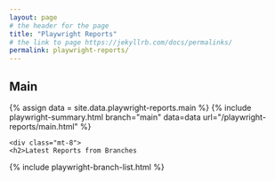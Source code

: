```yaml
---
layout: page
# the header for the page
title: "Playwright Reports"
# the link to page https://jekyllrb.com/docs/permalinks/
permalink: playwright-reports/
---
```


<div>
  <h2>Main
</h2>
  <!-- Get the data from `_data/playwright-reports/main.json` and assign it to a variable called `data`. -->
{% assign data = site.data.playwright-reports.main %}
  <!--
    Include the html snippet in `_includes/playwright-summary.html` with the parameters "main" as `branch`,
    the data variable as `data`, and "/playwright-reports/main.html" as `url`.
  -->
  {% include playwright-summary.html branch="main" data=data url="/playwright-reports/main.html" %}

    <div class="mt-8">
    <h2>Latest Reports from Branches
  </h2>
    <!-- Include the html snippet in `_includes/playwright-branch-list.html` -->
    {% include playwright-branch-list.html %}
  </div>
</div>
